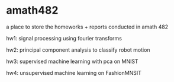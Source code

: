 # amath482

a place to store the homeworks + reports conducted in amath 482

hw1: signal processing using fourier transforms

hw2: principal component analysis to classify robot motion

hw3: supervised machine learning with pca on MNIST

hw4: unsupervised machine learning on FashionMNSIT
